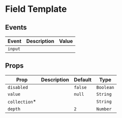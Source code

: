 # Field Template

## Events

| Event   | Description | Value |
| ------- | ----------- | ----- |
| `input` |             |       |

## Props

| Prop           | Description | Default | Type      |
| -------------- | ----------- | ------- | --------- |
| `disabled`     |             | `false` | `Boolean` |
| `value`        |             | `null`  | `String`  |
| `collection`\* |             |         | `String`  |
| `depth`        |             | `2`     | `Number`  |
